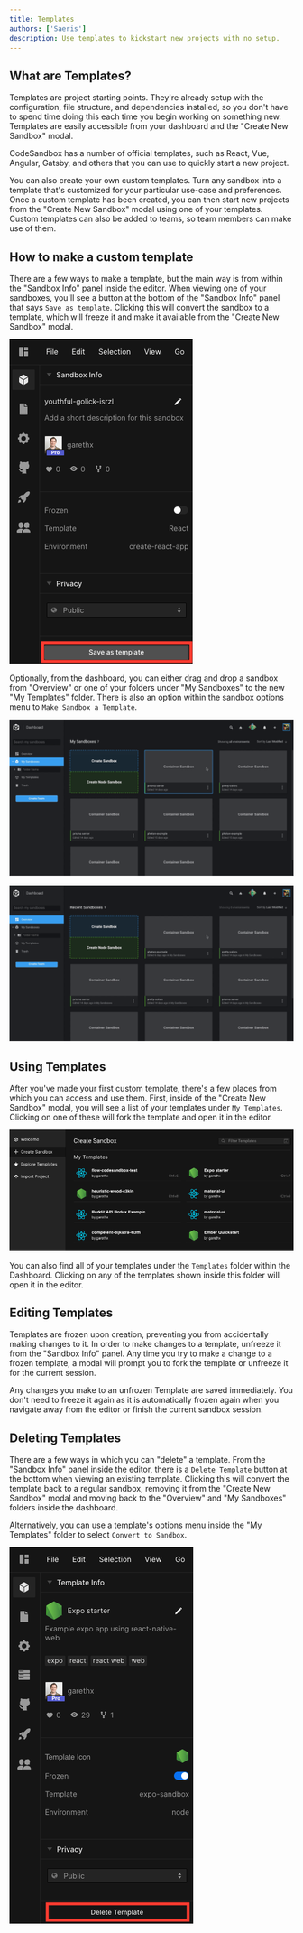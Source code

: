 ```yaml
---
title: Templates
authors: ['Saeris']
description: Use templates to kickstart new projects with no setup.
---
```


## What are Templates?

Templates are project starting points. They're already setup with the
configuration, file structure, and dependencies installed, so you don't have to
spend time doing this each time you begin working on something new. Templates
are easily accessible from your dashboard and the "Create New Sandbox" modal.

CodeSandbox has a number of official templates, such as React, Vue, Angular,
Gatsby, and others that you can use to quickly start a new project.

You can also create your own custom templates. Turn any sandbox into a template
that's customized for your particular use-case and preferences. Once a custom
template has been created, you can then start new projects from the "Create New
Sandbox" modal using one of your templates. Custom templates can also be added
to teams, so team members can make use of them.

## How to make a custom template

There are a few ways to make a template, but the main way is from within the
"Sandbox Info" panel inside the editor. When viewing one of your sandboxes,
you'll see a button at the bottom of the "Sandbox Info" panel that says
`Save as template`. Clicking this will convert the sandbox to a template, which
will freeze it and make it available from the "Create New Sandbox" modal.

![Make Template from Sandbox](./images/templates/1.png)

Optionally, from the dashboard, you can either drag and drop a sandbox from
"Overview" or one of your folders under "My Sandboxes" to the new "My Templates"
folder. There is also an option within the sandbox options menu to
`Make Sandbox a Template`.

![Make Template from Dragging](./images/templates/3.gif)

![Make Template from Make Sandbox a Template](./images/templates/2.gif)

## Using Templates

After you've made your first custom template, there's a few places from which
you can access and use them. First, inside of the "Create New Sandbox" modal,
you will see a list of your templates under `My Templates`. Clicking on one of
these will fork the template and open it in the editor.

![Sandbox Modal](./images/templates/4.png)

You can also find all of your templates under the `Templates` folder within the
Dashboard. Clicking on any of the templates shown inside this folder will open
it in the editor.

## Editing Templates

Templates are frozen upon creation, preventing you from accidentally making
changes to it. In order to make changes to a template, unfreeze it from the
"Sandbox Info" panel. Any time you try to make a change to a frozen template, a
modal will prompt you to fork the template or unfreeze it for the current
session.

Any changes you make to an unfrozen Template are saved immediately. You don't
need to freeze it again as it is automatically frozen again when you navigate
away from the editor or finish the current sandbox session.

## Deleting Templates

There are a few ways in which you can "delete" a template. From the "Sandbox
Info" panel inside the editor, there is a `Delete Template` button at the bottom
when viewing an existing template. Clicking this will convert the template back
to a regular sandbox, removing it from the "Create New Sandbox" modal and moving
back to the "Overview" and "My Sandboxes" folders inside the dashboard.

Alternatively, you can use a template's options menu inside the "My Templates"
folder to select `Convert to Sandbox`.

![Delete template from dashboard](./images/templates/6.png)
